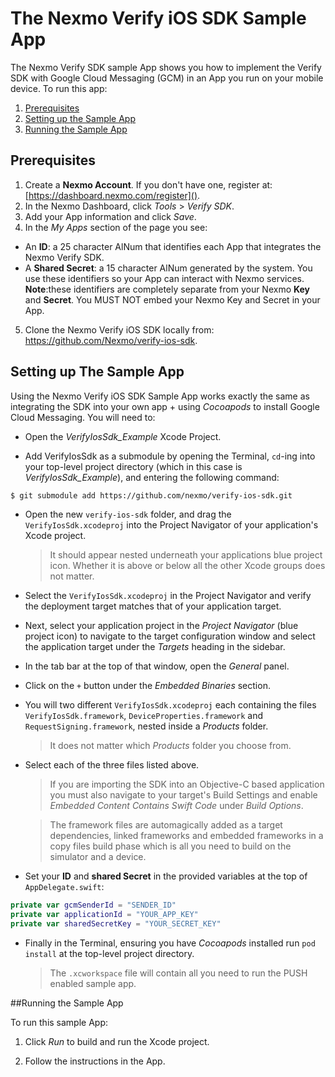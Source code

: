 The Nexmo Verify iOS SDK Sample App
===================================

The Nexmo Verify SDK sample App shows you how to implement the Verify SDK with Google Cloud Messaging (GCM) in an App you run on your mobile device. To run this app:

1. <a href="#prereq">Prerequisites</a>
2. <a href="#setup">Setting up the Sample App</a>
3. <a href="#run">Running the Sample App</a>

## Prerequisites<a name="prereq"></a>
1. Create a __Nexmo Account__. If you don't have one, register at: [https://dashboard.nexmo.com/register]().
2. In the Nexmo Dashboard, click *Tools* > *Verify SDK*.
3. Add your App information and click *Save*.
4. In the *My Apps* section of the page you see:
  * An __ID__: a 25 character AlNum that identifies each App that integrates the Nexmo Verify SDK.
  * A __Shared Secret__: a 15 character AlNum generated by the system.
    You use these identifiers so your App can interact with Nexmo services.
    **Note**:these identifiers are completely separate from your Nexmo __Key__ and __Secret__. You MUST NOT embed your Nexmo Key and Secret in your App.
5. Clone the Nexmo Verify iOS SDK locally from: https://github.com/Nexmo/verify-ios-sdk.

## Setting up The Sample App<a name="setup"></a>

Using the Nexmo Verify iOS SDK Sample App works exactly the same as integrating the SDK into your own app + using *Cocoapods* to install Google Cloud Messaging. You will need to:

- Open the *VerifyIosSdk_Example* Xcode Project.

- Add VerifyIosSdk as a submodule by opening the Terminal, `cd`-ing into your top-level project directory (which in this case is *VerifyIosSdk_Example*), and entering the following command:

```bash
$ git submodule add https://github.com/nexmo/verify-ios-sdk.git
```

- Open the new `verify-ios-sdk` folder, and drag the `VerifyIosSdk.xcodeproj` into the Project Navigator of your application's Xcode project.

    > It should appear nested underneath your applications blue project icon. Whether it is above or below all the other Xcode groups does not matter.

- Select the `VerifyIosSdk.xcodeproj` in the Project Navigator and verify the deployment target matches that of your application target.
- Next, select your application project in the *Project Navigator* (blue project icon) to navigate to the target configuration window and select the application target under the *Targets* heading in the sidebar.
- In the tab bar at the top of that window, open the *General* panel.
- Click on the `+` button under the *Embedded Binaries* section.
- You will two different `VerifyIosSdk.xcodeproj` each containing the files `VerifyIosSdk.framework`, `DeviceProperties.framework` and `RequestSigning.framework`, nested inside a *Products* folder.

    > It does not matter which *Products* folder you choose from.

- Select each of the three files listed above.

    > If you are importing the SDK into an Objective-C based application you must also navigate to your target's Build Settings and enable *Embedded Content Contains Swift Code* under *Build Options*.

    > The framework files are automagically added as a target dependencies, linked frameworks and embedded frameworks in a copy files build phase which is all you need to build on the simulator and a device.

- Set your __ID__ and __shared Secret__ in the provided variables at the top of `AppDelegate.swift`: 

```swift
private var gcmSenderId = "SENDER_ID"
private var applicationId = "YOUR_APP_KEY"
private var sharedSecretKey = "YOUR_SECRET_KEY"
```

- Finally in the Terminal, ensuring you have *Cocoapods* installed run `pod install` at the top-level project directory.
    > The `.xcworkspace` file will contain all you need to run the PUSH enabled sample app.

##Running the Sample App<a name="run"></a>

To run this sample App:

1. Click *Run* to build and run the Xcode project.

2. Follow the instructions in the App. 
